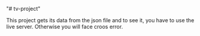 "# tv-project" 


This project gets its data from the json file and to see it, you have to use the live server.
Otherwise you will face croos error.